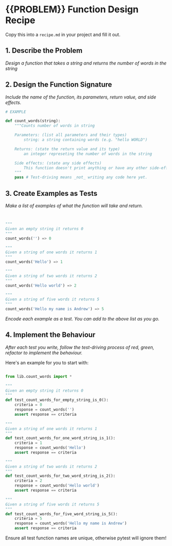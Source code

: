 # {{PROBLEM}} Function Design Recipe

Copy this into a `recipe.md` in your project and fill it out.

## 1. Describe the Problem

_Design a function that takes a string and returns the number of words in the string_

## 2. Design the Function Signature

_Include the name of the function, its parameters, return value, and side effects._

```python
# EXAMPLE

def count_words(string):
    """Counts number of words in string

    Parameters: (list all parameters and their types)
        string: a string containing words (e.g. "hello WORLD")

    Returns: (state the return value and its type)
        an integer represeting the number of words in the string

    Side effects: (state any side effects)
        This function doesn't print anything or have any other side-effects
    """
    pass # Test-driving means _not_ writing any code here yet.
```

## 3. Create Examples as Tests

_Make a list of examples of what the function will take and return._

```python


"""
Given an empty string it returns 0
"""
count_words('') => 0

"""
Given a string of one words it returns 1
"""
count_words('Hello') => 1

"""
Given a string of two words it returns 2
"""
count_words('Hello world') => 2

"""
Given a string of five words it returns 5
"""
count_words('Hello my name is Andrew') => 5
```

_Encode each example as a test. You can add to the above list as you go._

## 4. Implement the Behaviour

_After each test you write, follow the test-driving process of red, green, refactor to implement the behaviour._

Here's an example for you to start with:

```python

from lib.count_words import *

"""
Given an empty string it returns 0
"""
def test_count_words_for_empty_string_is_0():
    criteria = 0
    response = count_words('')
    assert response == criteria
    
"""
Given a string of one words it returns 1
"""
def test_count_words_for_one_word_string_is_1():
    criteria = 1
    response = count_words('Hello')
    assert response == criteria

"""
Given a string of two words it returns 2
"""
def test_count_words_for_two_word_string_is_2():
    criteria = 2
    response = count_words('Hello world')
    assert response == criteria

"""
Given a string of five words it returns 5
"""
def test_count_words_for_five_word_string_is_5():
    criteria = 5
    response = count_words('Hello my name is Andrew')
    assert response == criteria

```

Ensure all test function names are unique, otherwise pytest will ignore them!